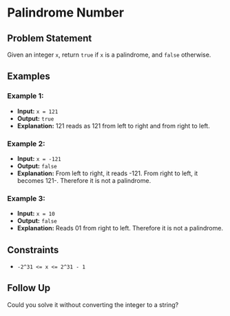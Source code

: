 # Palindrome Number

## Problem Statement

Given an integer `x`, return `true` if `x` is a palindrome, and `false` otherwise.

## Examples

### Example 1:

- **Input:** `x = 121`
- **Output:** `true`
- **Explanation:** 121 reads as 121 from left to right and from right to left.

### Example 2:

- **Input:** `x = -121`
- **Output:** `false`
- **Explanation:** From left to right, it reads -121. From right to left, it becomes 121-. Therefore it is not a palindrome.

### Example 3:

- **Input:** `x = 10`
- **Output:** `false`
- **Explanation:** Reads 01 from right to left. Therefore it is not a palindrome.

## Constraints

- `-2^31 <= x <= 2^31 - 1`

## Follow Up

Could you solve it without converting the integer to a string?
